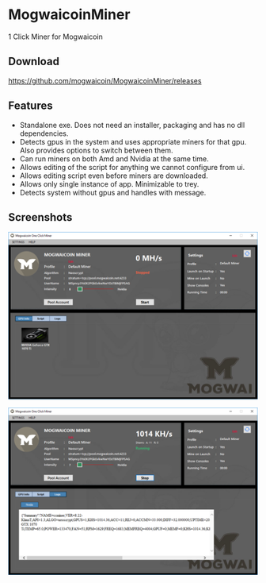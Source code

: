# MogwaicoinMiner
1 Click Miner for Mogwaicoin

## Download
https://github.com/mogwaicoin/MogwaicoinMiner/releases


## Features<To be edited and refined>
  
  * Standalone exe. Does not need an installer, packaging and has no dll dependencies.
  * Detects gpus in the system and uses appropriate miners for that gpu. Also provides options to switch between them.
  * Can run miners on both Amd and Nvidia at the same time.
  * Allows editing of the script for anything we cannot configure from ui.
  * Allows editing script even before miners are downloaded.
  * Allows only single instance of app. Minimizable to trey.
  * Detects system without gpus and handles with message.
  
## Screenshots
![Running View](https://github.com/mogwaicoin/MogwaicoinMiner/blob/master/Screenshots/a1.PNG)

![Running View](https://github.com/mogwaicoin/MogwaicoinMiner/blob/master/Screenshots/a2.PNG)




